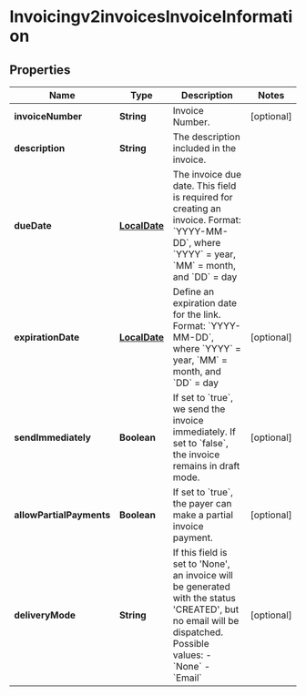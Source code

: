 
# Invoicingv2invoicesInvoiceInformation

## Properties
Name | Type | Description | Notes
------------ | ------------- | ------------- | -------------
**invoiceNumber** | **String** | Invoice Number. |  [optional]
**description** | **String** | The description included in the invoice. | 
**dueDate** | [**LocalDate**](LocalDate.md) | The invoice due date. This field is required for creating an invoice. Format: &#x60;YYYY-MM-DD&#x60;, where &#x60;YYYY&#x60; &#x3D; year, &#x60;MM&#x60; &#x3D; month, and &#x60;DD&#x60; &#x3D; day  | 
**expirationDate** | [**LocalDate**](LocalDate.md) | Define an expiration date for the link.  Format: &#x60;YYYY-MM-DD&#x60;, where &#x60;YYYY&#x60; &#x3D; year, &#x60;MM&#x60; &#x3D; month, and &#x60;DD&#x60; &#x3D; day  |  [optional]
**sendImmediately** | **Boolean** | If set to &#x60;true&#x60;, we send the invoice immediately. If set to &#x60;false&#x60;, the invoice remains in draft mode. |  [optional]
**allowPartialPayments** | **Boolean** | If set to &#x60;true&#x60;, the payer can make a partial invoice payment. |  [optional]
**deliveryMode** | **String** | If this field is set to &#39;None&#39;, an invoice will be generated with the status &#39;CREATED&#39;, but no email will be dispatched.    Possible values:        - &#x60;None&#x60;   - &#x60;Email&#x60;     |  [optional]



